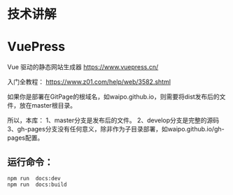 
# 技术讲解
# VuePress
Vue 驱动的静态网站生成器
https://www.vuepress.cn/

入门全教程：
https://www.z01.com/help/web/3582.shtml


如果你是部署在GitPage的根域名，如waipo.github.io，则需要将dist发布后的文件，放在master根目录。

所以，本库：
1、master分支是发布后的文件。
2、develop分支是完整的源码
3、gh-pages分支没有任何意义，除非作为子目录部署，如waipo.github.io/gh-pages配置。



## 运行命令：
```
npm run  docs:dev
npm run  docs:build

```